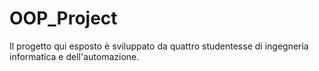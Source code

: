 # OOP_Project
Il progetto qui esposto è sviluppato da quattro studentesse di ingegneria informatica e dell'automazione. 
